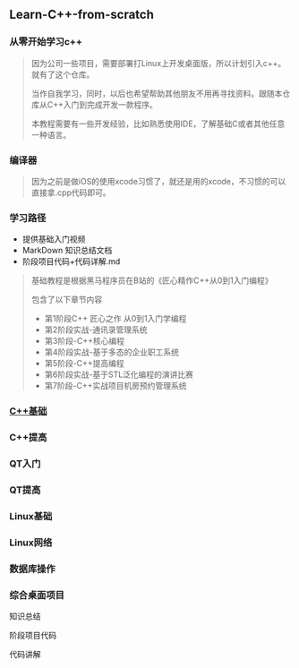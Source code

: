 ## Learn-C++-from-scratch

### 从零开始学习c++

> 因为公司一些项目，需要部署打Linux上开发桌面版，所以计划引入c++。就有了这个仓库。
>
> 当作自我学习，同时，以后也希望帮助其他朋友不用再寻找资料。跟随本仓库从C++入门到完成开发一款程序。
>
> 本教程需要有一些开发经验，比如熟悉使用IDE，了解基础C或者其他任意一种语言。

### 编译器

> 因为之前是做iOS的使用xcode习惯了，就还是用的xcode，不习惯的可以直接拿.cpp代码即可。

### 学习路径

- 提供基础入门视频
- MarkDown 知识总结文档
- 阶段项目代码+代码详解.md

> 基础教程是根据黑马程序员在B站的《匠心精作C++从0到1入门编程》
>
> 包含了以下章节内容
>
> - 第1阶段C++ 匠心之作 从0到1入门学编程
> - 第2阶段实战-通讯录管理系统
> - 第3阶段-C++核心编程
> - 第4阶段实战-基于多态的企业职工系统
> - 第5阶段-C++提高编程
> - 第6阶段实战-基于STL泛化编程的演讲比赛
> - 第7阶段-C++实战项目机房预约管理系统

### [C++基础](./C++基础.md "基础知识")

### C++提高

### QT入门

### QT提高

### Linux基础

### Linux网络

### 数据库操作

### 综合桌面项目















知识总结

阶段项目代码

代码讲解













